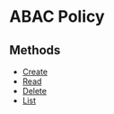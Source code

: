 # ABAC Policy

## Methods
- [Create](api.authorization.policy.create.html)
- [Read](api.authorization.policy.read.html)
- [Delete](api.authorization.policy.delete.html)
- [List](api.authorization.policy.list.html)
